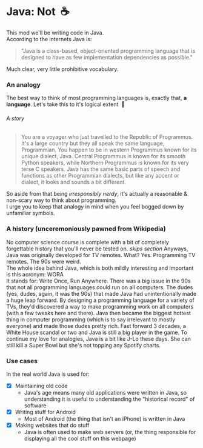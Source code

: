 # Java: Not &nbsp;:coffee:
This mod we'll be writing code in Java. \
According to the internets Java is:
>"Java is a class-based, object-oriented programming language that is designed to have as few implementation dependencies as possible." 

Much clear, very little prohibitive vocabulary.

### An analogy
The best way to think of most programming languages is, exactly that, **a language**.
Let's take this to it's logical extent &nbsp;:rocket:

###### A story
> You are a voyager who just travelled to the Republic of Programmus.  It's a large country but they all speak the same language, Programmian. 
> You happen to be in western Programmus known for its unique dialect, Java. Central Programmus is known for its smooth Python speakers, while Northern
> Programmus is known for its very terse C speakers. Java has the same basic parts of speech and functions as other Programmian dialects, but 
> like any accent or dialect, it looks and sounds a bit different.

So aside from that being _irresponsibly nerdy_, it's actually a reasonable & non-scary way to think about programming.\
I urge you to keep that analogy in mind when you feel bogged down by unfamiliar symbols.

### A history (unceremoniously pawned from Wikipedia)
No computer science course is complete with a bit of completely forgettable history that you'll never be tested on.
*skips section*
Anyways, Java was originally developed for TV remotes. What? Yes. Programming TV remotes. The 90s were weird.\
The whole idea behind Java, which is both mildly interesting and important is this acronym: WORA\
It stands for: Write Once, Run Anywhere. There was a big issue in the 90s that not all programming languages could run on all computers. The dudes (yes, dudes, again, it was the 90s) that made Java had unintentionally made a huge leap forward. By designing a programming language for a variety of TVs, they'd discovered a way to make programming work on all computers (with a few tweaks here and there).  Java then became the biggest hottest thing in computer programming (which is to say irrelevant to mostly everyone) and made those dudes pretty rich. Fast forward 3 decades, a White House scandal or two and Java is still a big player in the game.  To continue my love for analogies, Java is a bit like J-Lo these days.  She can still kill a Super Bowl but she's not topping any Spotify charts.

### Use cases
In the real world Java is used for:
  - [x] Maintaining old code
    - Java's age means many old applications were written in Java, so understanding it is useful to understanding the "historical record" of software
  - [x] Writing stuff for Android
    - Most of Android (the thing that isn't an iPhone) is written in Java
  - [x] Making websites that do stuff
    - Java is often used to make web servers (or, the thing responsible for displaying all the cool stuff on this webpage)
